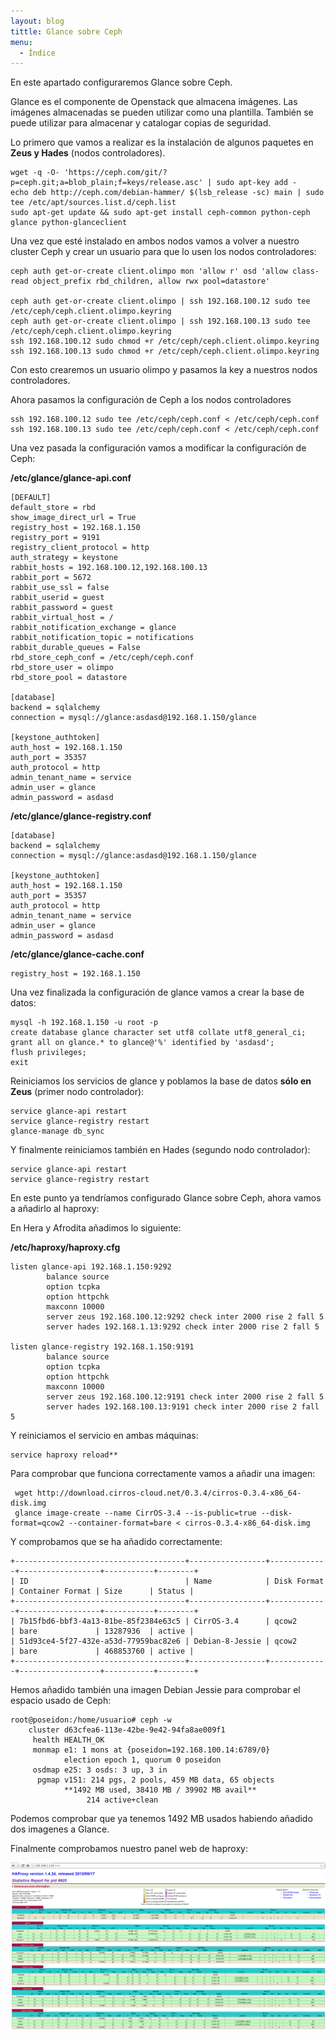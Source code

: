 ```yaml
---
layout: blog
tittle: Glance sobre Ceph
menu:
  - Índice
---
```


En este apartado configuraremos Glance sobre Ceph.


Glance es el componente de Openstack que almacena imágenes. Las imágenes almacenadas se pueden utilizar como una plantilla. También se puede utilizar para almacenar y catalogar copias de seguridad.



Lo primero que vamos a realizar es la instalación de algunos paquetes en **Zeus y Hades** (nodos controladores).

~~~
wget -q -O- 'https://ceph.com/git/?p=ceph.git;a=blob_plain;f=keys/release.asc' | sudo apt-key add -
echo deb http://ceph.com/debian-hammer/ $(lsb_release -sc) main | sudo tee /etc/apt/sources.list.d/ceph.list
sudo apt-get update && sudo apt-get install ceph-common python-ceph glance python-glanceclient
~~~


Una vez que esté instalado en ambos nodos vamos a volver a nuestro cluster Ceph y crear un usuario para que lo usen los nodos controladores:

~~~
ceph auth get-or-create client.olimpo mon 'allow r' osd 'allow class-read object_prefix rbd_children, allow rwx pool=datastore'

ceph auth get-or-create client.olimpo | ssh 192.168.100.12 sudo tee /etc/ceph/ceph.client.olimpo.keyring
ceph auth get-or-create client.olimpo | ssh 192.168.100.13 sudo tee /etc/ceph/ceph.client.olimpo.keyring
ssh 192.168.100.12 sudo chmod +r /etc/ceph/ceph.client.olimpo.keyring
ssh 192.168.100.13 sudo chmod +r /etc/ceph/ceph.client.olimpo.keyring
~~~

Con esto crearemos un usuario olimpo y pasamos la key a nuestros nodos controladores.


Ahora pasamos la configuración de Ceph a los nodos controladores

~~~
ssh 192.168.100.12 sudo tee /etc/ceph/ceph.conf < /etc/ceph/ceph.conf
ssh 192.168.100.13 sudo tee /etc/ceph/ceph.conf < /etc/ceph/ceph.conf
~~~


Una vez pasada la configuración vamos a modificar la configuración de Ceph:

**/etc/glance/glance-api.conf**

~~~
[DEFAULT]
default_store = rbd
show_image_direct_url = True
registry_host = 192.168.1.150
registry_port = 9191
registry_client_protocol = http
auth_strategy = keystone
rabbit_hosts = 192.168.100.12,192.168.100.13
rabbit_port = 5672
rabbit_use_ssl = false
rabbit_userid = guest
rabbit_password = guest
rabbit_virtual_host = /
rabbit_notification_exchange = glance
rabbit_notification_topic = notifications
rabbit_durable_queues = False
rbd_store_ceph_conf = /etc/ceph/ceph.conf
rbd_store_user = olimpo
rbd_store_pool = datastore

[database]
backend = sqlalchemy
connection = mysql://glance:asdasd@192.168.1.150/glance

[keystone_authtoken]
auth_host = 192.168.1.150
auth_port = 35357
auth_protocol = http
admin_tenant_name = service
admin_user = glance
admin_password = asdasd
~~~

**/etc/glance/glance-registry.conf**

~~~
[database]
backend = sqlalchemy
connection = mysql://glance:asdasd@192.168.1.150/glance

[keystone_authtoken]
auth_host = 192.168.1.150
auth_port = 35357
auth_protocol = http
admin_tenant_name = service
admin_user = glance
admin_password = asdasd
~~~

**/etc/glance/glance-cache.conf**

~~~
registry_host = 192.168.1.150
~~~


Una vez finalizada la configuración de glance vamos a crear la base de datos:

~~~
mysql -h 192.168.1.150 -u root -p
create database glance character set utf8 collate utf8_general_ci;
grant all on glance.* to glance@'%' identified by 'asdasd';
flush privileges;
exit
~~~

Reiniciamos los servicios de glance y poblamos la base de datos **sólo en Zeus** (primer nodo controlador):

~~~
service glance-api restart
service glance-registry restart
glance-manage db_sync
~~~

Y finalmente reiniciamos también en Hades (segundo nodo controlador):

~~~
service glance-api restart
service glance-registry restart
~~~


En este punto ya tendríamos configurado Glance sobre Ceph, ahora vamos a añadirlo al haproxy:

En Hera y Afrodita añadimos lo siguiente:


**/etc/haproxy/haproxy.cfg**

~~~
listen glance-api 192.168.1.150:9292
        balance source
        option tcpka
        option httpchk
        maxconn 10000
        server zeus 192.168.100.12:9292 check inter 2000 rise 2 fall 5
        server hades 192.168.1.13:9292 check inter 2000 rise 2 fall 5

listen glance-registry 192.168.1.150:9191
        balance source
        option tcpka
        option httpchk
        maxconn 10000
        server zeus 192.168.100.12:9191 check inter 2000 rise 2 fall 5
        server hades 192.168.100.13:9191 check inter 2000 rise 2 fall 5
~~~

Y reiniciamos el servicio en ambas máquinas:

~~~
service haproxy reload**
~~~

Para comprobar que funciona correctamente vamos a añadir una imagen:

~~~
 wget http://download.cirros-cloud.net/0.3.4/cirros-0.3.4-x86_64-disk.img
 glance image-create --name CirrOS-3.4 --is-public=true --disk-format=qcow2 --container-format=bare < cirros-0.3.4-x86_64-disk.img
~~~

 Y comprobamos que se ha añadido correctamente:

~~~
+--------------------------------------+-----------------+-------------+------------------+-----------+--------+
| ID                                   | Name            | Disk Format | Container Format | Size      | Status |
+--------------------------------------+-----------------+-------------+------------------+-----------+--------+
| 7b15fbd6-bbf3-4a13-81be-85f2384e63c5 | CirrOS-3.4      | qcow2       | bare             | 13287936  | active |
| 51d93ce4-5f27-432e-a53d-77959bac82e6 | Debian-8-Jessie | qcow2       | bare             | 468853760 | active |
+--------------------------------------+-----------------+-------------+------------------+-----------+--------+
~~~

Hemos añadido también una imagen Debian Jessie para comprobar el espacio usado de Ceph:

~~~
root@poseidon:/home/usuario# ceph -w
    cluster d63cfea6-113e-42be-9e42-94fa8ae009f1
     health HEALTH_OK
     monmap e1: 1 mons at {poseidon=192.168.100.14:6789/0}
            election epoch 1, quorum 0 poseidon
     osdmap e25: 3 osds: 3 up, 3 in
      pgmap v151: 214 pgs, 2 pools, 459 MB data, 65 objects
            **1492 MB used, 38410 MB / 39902 MB avail**
                 214 active+clean
~~~

Podemos comprobar que ya tenemos 1492 MB usados habiendo añadido dos imagenes a Glance.


Finalmente comprobamos nuestro panel web de haproxy:

![STATS](img/glance_stats.png)
